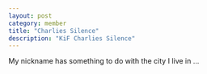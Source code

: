 ```yaml
---
layout: post
category: member
title: "Charlies Silence"
description: "KiF Charlies Silence"
---
```


My nickname has something to do with the city I live in ...
